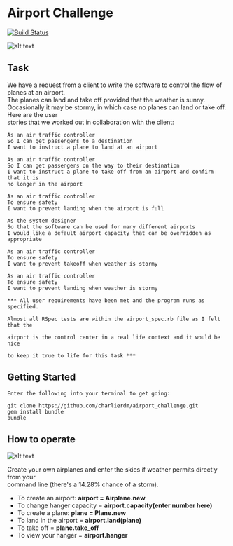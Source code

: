 # Airport Challenge

[![Build Status](https://travis-ci.com/charlierdm/airport_challenge.svg?branch=master)](https://travis-ci.com/charlierdm/airport_challenge)


![alt text](https://m.dw.com/image/43469144_401.jpg "Airplane Challenge")



## Task


We have a request from a client to write the software to control the flow of
planes at an airport.  
The planes can land and take off provided that the weather is sunny.  
Occasionally it may be stormy, in which case no planes can land or take off.  Here are the user  
stories that we worked out in collaboration with the client:



```
As an air traffic controller
So I can get passengers to a destination
I want to instruct a plane to land at an airport

As an air traffic controller
So I can get passengers on the way to their destination
I want to instruct a plane to take off from an airport and confirm that it is
no longer in the airport

As an air traffic controller
To ensure safety
I want to prevent landing when the airport is full

As the system designer
So that the software can be used for many different airports
I would like a default airport capacity that can be overridden as appropriate

As an air traffic controller
To ensure safety
I want to prevent takeoff when weather is stormy

As an air traffic controller
To ensure safety
I want to prevent landing when weather is stormy
```

```
*** All user requirements have been met and the program runs as specified.

Almost all RSpec tests are within the airport_spec.rb file as I felt that the

airport is the control center in a real life context and it would be nice

to keep it true to life for this task ***
```


## Getting Started

```
Enter the following into your terminal to get going:

git clone https://github.com/charlierdm/airport_challenge.git
gem install bundle
bundle
```
## How to operate

![alt text](https://pbs.twimg.com/media/BubQVOvIMAALtIj.jpg "Airport control")

Create your own airplanes and enter the skies if weather permits directly from your  
command line (there's a 14.28% chance of a storm).

- To create an airport: **airport = Airplane.new**
- To change hanger capacity = **airport.capacity(enter number here)**
- To create a plane: **plane = Plane.new**
- To land in the airport = **airport.land(plane)**
- To take off = **plane.take_off**
- To view your hanger = **airport.hanger**
